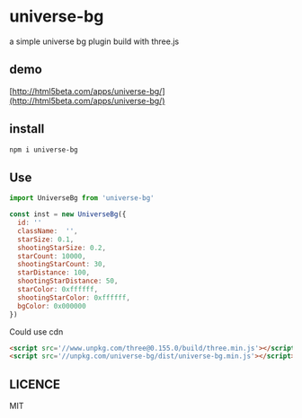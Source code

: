 # universe-bg

a simple universe bg plugin build with three.js

## demo

[http://html5beta.com/apps/universe-bg/](http://html5beta.com/apps/universe-bg/)

## install

```bash
npm i universe-bg
```

## Use

```js
import UniverseBg from 'universe-bg'

const inst = new UniverseBg({
  id: ''
  className:  '',
  starSize: 0.1,
  shootingStarSize: 0.2,
  starCount: 10000,
  shootingStarCount: 30,
  starDistance: 100,
  shootingStarDistance: 50,
  starColor: 0xffffff,
  shootingStarColor: 0xffffff,
  bgColor: 0x000000
})

```

Could use cdn

```html
<script src='//www.unpkg.com/three@0.155.0/build/three.min.js'></script>
<script src='//unpkg.com/universe-bg/dist/universe-bg.min.js'></script>
```

## LICENCE

MIT
